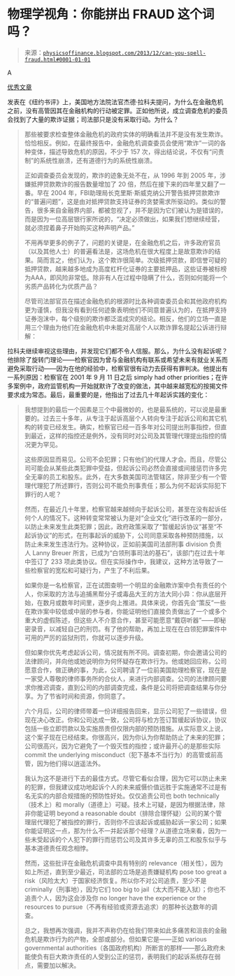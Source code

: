 <!--yml

分类：未分类

日期：2024-05-18 06:53:35

-->

# 物理学视角：你能拼出 FRAUD 这个词吗？

> 来源：[`physicsoffinance.blogspot.com/2013/12/can-you-spell-fraud.html#0001-01-01`](http://physicsoffinance.blogspot.com/2013/12/can-you-spell-fraud.html#0001-01-01)

A

[优秀文章](http://www.nybooks.com/articles/archives/2014/jan/09/financial-crisis-why-no-executive-prosecutions/)

发表在《纽约书评》上，美国地方法院法官杰德·拉科夫提问，为什么在金融危机之前，没有高管因其在金融机构的行动被定罪。正如他所说，成立调查危机的委员会找到了大量的欺诈证据；司法部只是没有采取行动。为什么？

> 那些被要求检查整体金融危机的政府实体的明确看法并不是没有发生欺诈。恰恰相反。例如，在最终报告中，金融危机调查委员会使用“欺诈”一词的各种变体，描述导致危机的原因，不少于 157 次，得出结论说，不仅有“问责制”的系统性崩溃，还有道德行为的系统性崩溃。
> 
> 正如调查委员会发现的，欺诈的迹象无处不在，从 1996 年到 2005 年，涉嫌抵押贷款欺诈的报告数量增加了 20 倍，然后在接下来的四年里又翻了一番。早在 2004 年，<acronym>FBI</acronym>助理局长克里斯·斯威克纳公开警告抵押贷款欺诈的“普遍问题”，这是由对抵押贷款支持证券的贪婪需求所驱动的。类似的警告，很多来自金融界内部，都被忽视了，并不是因为它们被认为是错误的，而是因为一位高层银行家所说的，“决定必须做出，如果我们想继续经营，就必须捏着鼻子开始购买这种声明产品。”
> 
> 不用再举更多的例子了，问题的关键是，在金融危机之后，许多政府官员（以及其他人士）的普遍看法是，这场危机在很大程度上是故意欺诈的结果。简而言之，他们认为，这个欺诈很简单。次级抵押贷款，即信誉可疑的抵押贷款，越来越多地成为高度杠杆化证券的主要抵押品，这些证券被标榜为<acronym>AAA</acronym>，即风险非常低。除非有人在过程中隐瞒了什么，否则如何能将一个劣质产品转化为优质产品？
> 
> 尽管司法部官员在描述金融危机的根源时比各种调查委员会和其他政府机构更为谨慎，但我没有看到任何迹象表明他们不同意普遍认为的，在抵押支持证券泡沫中，每个级别的欺诈都泛滥成灾的结论。相反，他们的立场一直是用三个理由为他们在金融危机中未能对高层个人以欺诈罪名提起公诉进行辩解：

拉科夫继续审视这些理由，并发现它们都不令人信服。那么，为什么没有起诉呢？他排除了旋转门理论——检察官因为曾与金融机构有联系或希望未来有就业关系而避免采取行动——因为在他的经验中，检察官很有动力去获得有罪判决。他提出有一系列原因：检察官在 2001 年 9 月 11 日之后 simply had other priorities；在许多案例中，政府监管机构一开始就默许了改变的做法，其中越来越宽松的按揭文件要求成为常态。最后，最重要的是，他指出了过去几十年起诉实践的变化：

> 我想提到的最后一个因素是三个中最微妙的，也是最系统的，可以说是最重要的。过去三十多年，从专注于起诉高层个人转向专注于起诉公司和其它机构的转变已经发生。确实，检察官已经一百多年对公司提出刑事指控，但直到最近，这样的指控还是例外，没有同时对公司及其管理代理提出指控的情况更为罕见。
> 
> 这些原因显而易见。公司不会犯罪；只有他们的代理人才会。而且，尽管公司可能会从某些此类犯罪中受益，但起诉公司必然会直接或间接惩罚许多完全无辜的员工和股东。此外，在大多数美国司法管辖区，除非至少有一个管理代理犯了所述罪行，否则公司不能负刑事责任；那么为何不起诉实际犯下罪行的人呢？
> 
> 然而，在最近几十年里，检察官越来越倾向于起诉公司，甚至在没有起诉任何个人的情况下。这种转变常常被认为是对“企业文化”进行改革的一部分，以防止未来发生此类犯罪；因此，政府政策采取了“暂缓起诉协议”甚至“不起诉协议”的形式，在刑事起诉的威胁下，公司同意采取各种预防措施，以防止未来发生违法行为。这种协议，正如前美国司法部刑事 division 负责人 Lanny Breuer 所言，已成为“白领刑事司法的基石”，该部门在过去十年中签订了 233 项此类协议。但在实际操作中，我建议，这种方法导致了一些检察官的宽松和可疑行为，产生了不利后果。
> 
> 如果你是一名检察官，正在试图查明一个明显的金融欺诈案中负有责任的个人，你采取的方法与追捕黑帮分子或毒品大王的方法大同小异：你从底层开始，在数月或数年时间里，逐步向上推进。具体来说，你首先会“策反”一些在欺诈案中较低或中层的参与者，你能证明他们直接负责做出了一个或多个重大的虚假陈述，但这些人不介意合作，甚至可能愿意“戴窃听器”——即秘密录音，以减轻自己的刑罚。有了他的帮助，再加上现在在白领犯罪案件中可用的严厉的监狱刑罚，你就可以逐步升级。
> 
> 但如果你优先考虑起诉公司，情况就有所不同。调查初期，你会邀请公司的法律顾问，并向他或她说明你为何怀疑存在欺诈行为。他或她回应称，公司愿意合作，做正确的事，为此，公司聘请了一位前美国助理检察官，现在是一家受人尊敬的律师事务所的合伙人，来进行内部调查。公司的法律顾问要求你推迟调查，直到公司的内部调查完成，条件是公司将把调查结果与你分享。为了节省时间和资源，你同意了。
> 
> 六个月后，公司的律师带着一份详细报告回来，显示公司犯了一些错误，但现在决心改正。你和公司达成一致，公司将与检方签订暂缓起诉协议，协议包括一些立即罚款以及实施昂贵但仅限内部的预防措施。从实际意义上说，这个案子现在已经结束。你很高兴，因为你认为你帮助防止了未来的犯罪；公司很高兴，因为它避免了一个毁灭性的指控；或许最开心的是那些实际 commit the underlying misconduct（犯下基本不当行为）的高管或前高管，因为他们得以逍遥法外。
> 
> 我认为这不是进行下去的最佳方式。尽管它看似合理，因为它可以防止未来的犯罪，但我建议成功地起诉个人的未来威慑价值远胜于实施通常不过是有名无实的内部合规措施的预防性好处。仅仅追责公司也 both technically（技术上）和 morally（道德上）可疑。技术上可疑，是因为根据法律，除非你能证明 beyond a reasonable doubt（排除合理怀疑）公司的某个管理层代理犯了被指控的罪行，否则你不应该起诉或威胁起诉一家公司；如果你能证明这一点，那为什么不一并起诉那个经理？从道德立场来看，因为一些未受起诉的个人犯下的罪行而惩罚公司及其许多无辜的员工和股东似乎与基本道德责任观念相悖。
> 
> 然而，这些批评在金融危机调查中具有特别的 relevance（相关性），因为如上所述，直到至少最近，司法部的立场是追责嫌疑机构 pose too great a risk（风险太大）于国家经济恢复。所以你不对公司追责，至少不是 criminally（刑事地），因为它们 too big to jail（太大而不能入狱）；你也不追责个人，因为这会涉及你 no longer have the experience or the resources to pursue（不再有经验或资源去追求）的那种长达数年的调查。
> 
> 总之，我想再次强调，我并不声称仍在给我们带来如此多痛苦和沮丧的金融危机是欺诈行为的产物，全部或部分。但如果它是——正如 various governmental authorities（各国政府机构）所断言的那样——那么政府未能使负有巨大欺诈责任的人受到公正的惩罚，表明我们的起诉系统存在弱点，需要加以解决。
